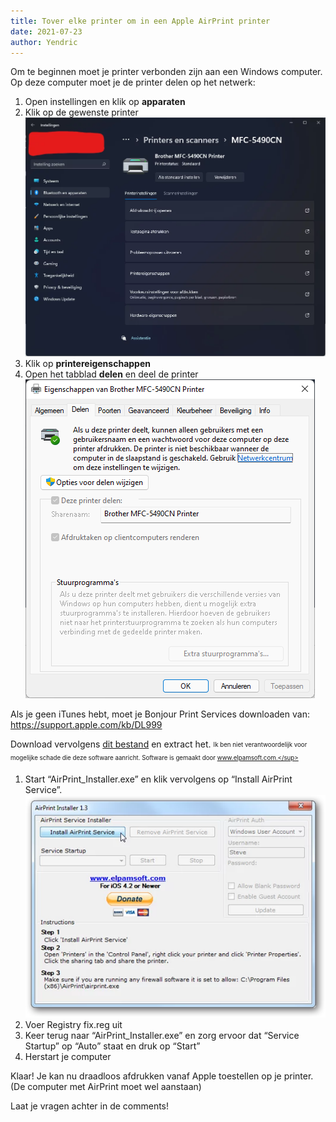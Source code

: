 ```yaml
---
title: Tover elke printer om in een Apple AirPrint printer
date: 2021-07-23
author: Yendric
---
```


Om te beginnen moet je printer verbonden zijn aan een Windows computer. Op deze computer moet je de printer delen op het netwerk:

1. Open instellingen en klik op **apparaten**
2. Klik op de gewenste printer  
   ![Printer instellingen](/assets/img/instellingen-printer.webp)
3. Klik op **printereigenschappen**
4. Open het tabblad **delen** en deel de printer  
   ![Printer eigenschappen](/assets/img/printer-eigenschappen.png)

Als je geen iTunes hebt, moet je Bonjour Print Services downloaden van: <https://support.apple.com/kb/DL999>

Download vervolgens [dit bestand](/assets/uploads/airprint_installer.exe) en extract het.
<sub><sup>Ik ben niet verantwoordelijk voor mogelijke schade die deze software aanricht. Software is gemaakt door www.elpamsoft.com.</sup></sub>

1. Start “AirPrint_Installer.exe” en klik vervolgens op “Install AirPrint Service”.  
   ![Airprint installer](/assets/img/airprint-installer.webp)
2. Voer Registry fix.reg uit
3. Keer terug naar “AirPrint_Installer.exe” en zorg ervoor dat “Service Startup” op “Auto” staat en druk op “Start”
4. Herstart je computer

Klaar! Je kan nu draadloos afdrukken vanaf Apple toestellen op je printer. (De computer met AirPrint moet wel aanstaan)

Laat je vragen achter in de comments!
